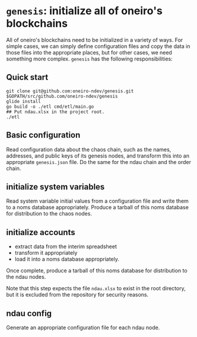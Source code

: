 # `genesis`: initialize all of oneiro's blockchains

All of oneiro's blockchains need to be initialized in a variety of ways. For simple cases, we can simply define configuration files and copy the data in those files into the appropriate places, but for other cases, we need something more complex. `genesis` has the following responsibilities:

## Quick start



```
git clone git@github.com:oneiro-ndev/genesis.git $GOPATH/src/github.com/oneiro-ndev/genesis
glide install
go build -o ./etl cmd/etl/main.go
## Put ndau.xlsx in the project root.
./etl
```

## Basic configuration

Read configuration data about the chaos chain, such as the names, addresses, and public keys of its genesis nodes, and transform this into an appropriate `genesis.json` file. Do the same for the ndau chain and the order chain.

## initialize system variables

Read system variable initial values from a configuration file and write them to a noms database appropriately. Produce a tarball of this noms database for distribution to the chaos nodes.

## initialize accounts

- extract data from the interim spreadsheet
- transform it appropriately
- load it into a noms database appropriately.

Once complete, produce a tarball of this noms database for distribution to the ndau nodes.

Note that this step expects the file `ndau.xlsx` to exist in the root directory, but it is excluded from the repository for security reasons.

## ndau config

Generate an appropriate configuration file for each ndau node.


